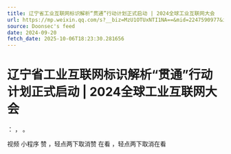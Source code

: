 ```yaml
---
title: 辽宁省工业互联网标识解析“贯通”行动计划正式启动 | 2024全球工业互联网大会
url: https://mp.weixin.qq.com/s?__biz=MzU1OTUxNTI1NA==&mid=2247590977&idx=1&sn=097e2f537cb2bbe6557696455c26463d
source: Doonsec's feed
date: 2024-09-20
fetch_date: 2025-10-06T18:23:30.281656
---
```


# 辽宁省工业互联网标识解析“贯通”行动计划正式启动 | 2024全球工业互联网大会

：
，
。

视频
小程序
赞
，轻点两下取消赞
在看
，轻点两下取消在看